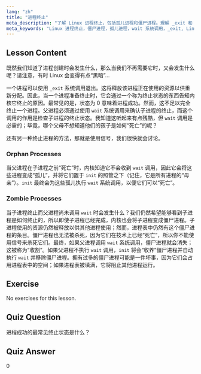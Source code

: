 ```yaml
---
lang: "zh"
title: "进程终止"
meta_description: "了解 Linux 进程终止，包括孤儿进程和僵尸进程。理解 _exit 和 wait 系统调用以进行有效的进程管理。"
meta_keywords: "Linux 进程终止，僵尸进程，孤儿进程，wait 系统调用，_exit, Linux 教程，Linux 初学者"
---
```


## Lesson Content

既然我们知道了进程创建时会发生什么，那么当我们不再需要它时，又会发生什么呢？请注意，有时 Linux 会变得有点“黑暗”...

一个进程可以使用 `_exit` 系统调用退出。这将释放该进程正在使用的资源以供重新分配。因此，当一个进程准备终止时，它会通过一个称为终止状态的东西告知内核它终止的原因。最常见的是，状态为 0 意味着进程成功。然而，这不足以完全终止一个进程。父进程必须通过使用 `wait` 系统调用来确认子进程的终止，而这个调用的作用是检查子进程的终止状态。我知道这听起来有点残酷，但 `wait` 调用是必需的；毕竟，哪个父母不想知道他们的孩子是如何“死亡”的呢？

还有另一种终止进程的方法，那就是使用信号，我们很快就会讨论。

### Orphan Processes

当父进程在子进程之前“死亡”时，内核知道它不会收到 `wait` 调用，因此它会将这些进程变成“孤儿”，并将它们置于 `init` 的照管之下（记住，它是所有进程的“母亲”）。`init` 最终会为这些孤儿执行 `wait` 系统调用，以便它们可以“死亡”。

### Zombie Processes

当子进程终止而父进程尚未调用 `wait` 时会发生什么？我们仍然希望能够看到子进程是如何终止的，所以即使子进程已经完成，内核也会将子进程变成僵尸进程。子进程使用的资源仍然被释放以供其他进程使用；然而，进程表中仍然有这个僵尸进程的条目。僵尸进程也无法被杀死，因为它们在技术上已经“死亡”，所以你不能使用信号来杀死它们。最终，如果父进程调用 `wait` 系统调用，僵尸进程就会消失；这被称为“收割”。如果父进程不执行 `wait` 调用，`init` 将会“收养”僵尸进程并自动执行 `wait` 并移除僵尸进程。拥有过多的僵尸进程可能是一件坏事，因为它们会占用进程表中的空间；如果进程表被填满，它将阻止其他进程运行。

## Exercise

No exercises for this lesson.

## Quiz Question

进程成功的最常见终止状态是什么？

## Quiz Answer

0
